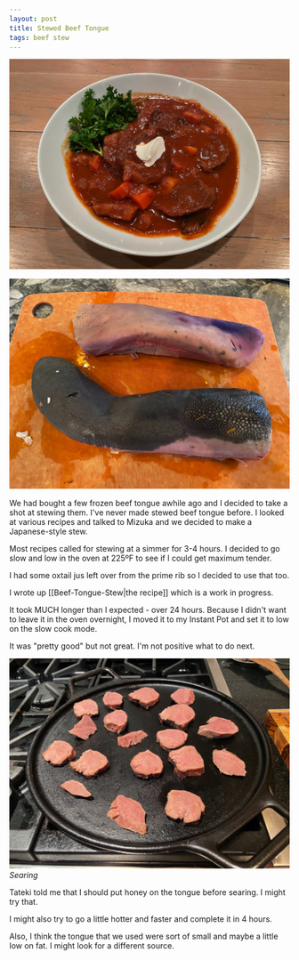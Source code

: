```yaml
---
layout: post
title: Stewed Beef Tongue
tags: beef stew
---
```

![Beef Tongue Stew](/images/recipes/38671B20-78DF-4FD9-AFFB-C105A172BBDB-2310-0000EC521E0EC0EE/19C94459-AEB7-4AC4-B71C-960549A18DA1-2310-0000ED135F44C826.jpg)

![Beef Tongue](/images/recipes/38671B20-78DF-4FD9-AFFB-C105A172BBDB-2310-0000EC521E0EC0EE/1B878850-5C04-4D73-A25A-A00B2E874162-2310-0000ED0A41CE0F47.jpg)

We had bought a few frozen beef tongue awhile ago and I decided to take a shot at stewing them. I've never made stewed beef tongue before. I looked at various recipes and talked to Mizuka and we decided to make a Japanese-style stew.

Most recipes called for stewing at a simmer for 3-4 hours. I decided to go slow and low in the oven at 225ºF to see if I could get maximum tender.

I had some oxtail jus left over from the prime rib so I decided to use that too.

I wrote up [[Beef-Tongue-Stew|the recipe]] which is a work in progress.

It took MUCH longer than I expected - over 24 hours. Because I didn't want to leave it in the oven overnight, I moved it to my Instant Pot and set it to low on the slow cook mode.

It was "pretty good" but not great. I'm not positive what to do next.

![Searing Tongue](/images/recipes/38671B20-78DF-4FD9-AFFB-C105A172BBDB-2310-0000EC521E0EC0EE/BCF12298-6487-4631-BD65-756E7A0EE388-2310-0000ED0F1713EC4C.jpg)
*Searing*

Tateki told me that I should put honey on the tongue before searing. I might try that.

I might also try to go a little hotter and faster and complete it in 4 hours.

Also, I think the tongue that we used were sort of small and maybe a little low on fat. I might look for a different source.